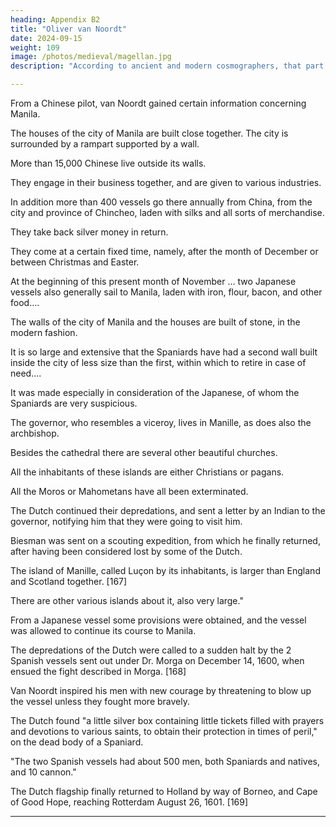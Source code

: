 ```yaml
---
heading: Appendix B2
title: "Oliver van Noordt"
date: 2024-09-15
weight: 109
image: /photos/medieval/magellan.jpg
description: "According to ancient and modern cosmographers, that part of the world called Asia has adjacent to it a multitude of greater and lesser islands"

---
```





From a Chinese pilot, van Noordt gained certain information concerning Manila.

The houses of the city of Manila are built close together. The city is surrounded by a rampart supported by a wall.

More than 15,000 Chinese live outside its walls. 

They engage in their business together, and are given to various industries.

In addition more than 400 vessels go there annually from China, from the city and province of Chincheo, laden with silks and all sorts of merchandise.

They take back silver money in return.

They come at a certain fixed time, namely, after the month of December or between Christmas and Easter. 

At the beginning of this present month of November … two Japanese vessels also generally sail to Manila, laden with iron, flour, bacon, and other food….

The walls of the city of Manila and the houses are built of stone, in the modern fashion.

It is so large and extensive that the Spaniards have had a second wall built inside the city of less size than the first, within which to retire in case of need…. 

It was made especially in consideration of the Japanese, of whom the Spaniards are very suspicious.

The governor, who resembles a viceroy, lives in Manille, as does also the archbishop.

Besides the cathedral there are several other beautiful churches.

All the inhabitants of these islands are either Christians or pagans. 

All the Moros or Mahometans have all been exterminated.


The Dutch continued their depredations, and sent a letter by an Indian to the governor, notifying him that they were going to visit him.

Biesman was sent on a scouting expedition, from which he finally returned, after having been considered lost by some of the Dutch.

The island of Manille, called Luçon by its inhabitants, is larger than England and Scotland together. [167]

There are other various islands about it, also very large."

From a Japanese vessel some provisions were obtained, and the vessel was allowed to continue its course to Manila.

The depredations of the Dutch were called to a sudden halt by the 2 Spanish vessels sent out under Dr. Morga on December 14, 1600, when ensued the fight described in Morga. [168] 

Van Noordt inspired his men with new courage by threatening to blow up the vessel unless they fought more bravely.

The Dutch found "a little silver box containing little tickets filled with prayers and devotions to various saints, to obtain their protection in times of peril," on the dead body of a Spaniard.

"The two Spanish vessels had about 500 men, both Spaniards and natives, and 10 cannon." 

The Dutch flagship finally returned to Holland by way of Borneo, and Cape of Good Hope, reaching Rotterdam August 26, 1601. [169]

* * * * *

